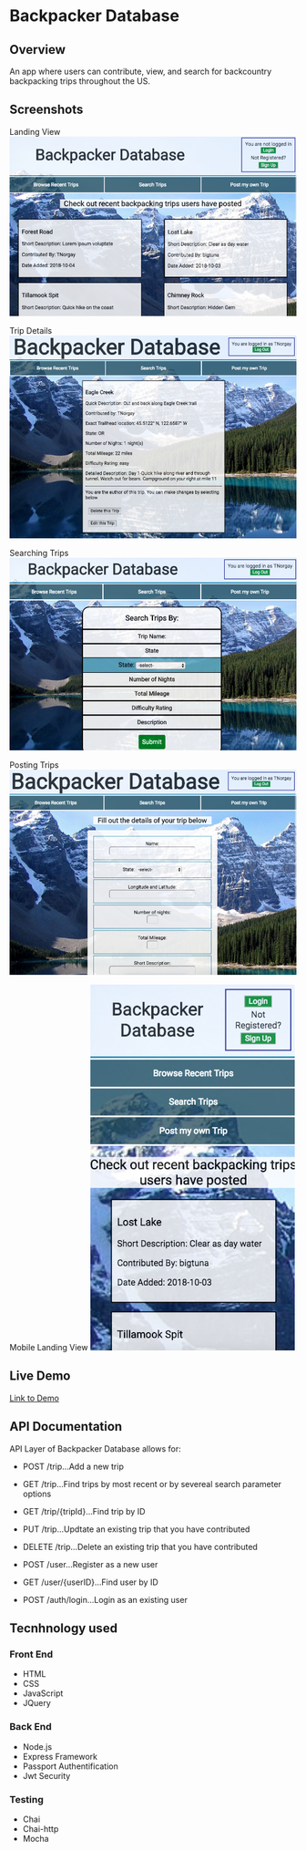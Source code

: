 # Backpacker Database

## Overview
An app where users can contribute, view, and search for backcountry backpacking trips throughout the US.

## Screenshots
Landing View
![Landing View](screenshots/landing-view.png)

Trip Details
![Trip Details](screenshots/details-view.png)

Searching Trips
![Searching Trips](screenshots/search-view.png)

Posting Trips
![Posting Trips](screenshots/post-view.png)

Mobile Landing View
![Mobile Landing View](screenshots/mobile-view.png)


## Live Demo
[Link to Demo](https://thawing-beach-93547.herokuapp.com)

## API Documentation
API Layer of Backpacker Database allows for:

- POST /trip...Add a new trip
- GET /trip...Find trips by most recent or by severeal search parameter options
- GET /trip/{tripId}...Find trip by ID
- PUT /trip...Updtate an existing trip that you have contributed
- DELETE /trip...Delete an existing trip that you have contributed

- POST  /user...Register as a new user
- GET /user/{userID}...Find user by ID
- POST  /auth/login...Login as an existing user

## Tecnhnology used

### Front End
- HTML
- CSS
- JavaScript
- JQuery

### Back End

- Node.js
- Express Framework
- Passport Authentification
- Jwt Security

### Testing

- Chai
- Chai-http
- Mocha
